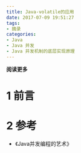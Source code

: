```yaml
---
title: Java-volatile的应用
date: 2017-07-09 19:51:27
tags: 
- 摘录
categories: 
- Java
- Java 并发
- Java 并发机制的底层实现原理
---
```


__阅读更多__

<!--more-->

# 1 前言

# 2 参考

* 《Java并发编程的艺术》

 <!--以下这句不加，sequence不能识别，呵呵了-->
```flow
```
